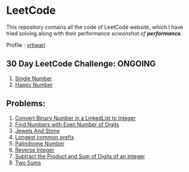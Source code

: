 # LeetCode 
<ap>This repository contains all the code of LeetCode website, which I have tried solving along with their performance <i>screenshot of <b>performance</b>.</i></p>
<p>Profile : <a href = "https://leetcode.com/yrtiwari/">yrtiwari</a></p>



## 30 Day LeetCode Challenge: ONGOING

<ol>
  
  <li><a href="https://github.com/YashRTiwari/LeetCode/blob/master/LeetCode/src/LC30DayChallenge/day1/">Single Number</a></li>
    <li><a href="https://github.com/YashRTiwari/LeetCode/blob/master/LeetCode/src/LC30DayChallenge/day2/">Happy Number</a></li>
  
</ol>

## Problems:

<ol>
  
  <li><a href="https://github.com/YashRTiwari/LeetCode/tree/master/LeetCode/src/convertbinarynumber_in_al_inkedlist_to_integer" target="_blank">Convert Binary Number in a LinkedList to Integer</a></li>
  <li><a href="https://github.com/YashRTiwari/LeetCode/tree/master/LeetCode/src/FindNumberswithEvenNumberofDigits" target="_blank">Find Numbers with Even Number of Digits</a></li>
  <li><a href="https://github.com/YashRTiwari/LeetCode/tree/master/LeetCode/src/JewelsAndStone" target="_blank">Jewels And Stone</a></li>
  <li><a href="https://github.com/YashRTiwari/LeetCode/tree/master/LeetCode/src/LongestCommonPRefix" target="_blank">Longest common prefix</a></li>
  <li><a href="https://github.com/YashRTiwari/LeetCode/tree/master/LeetCode/src/PalindromeNumber" target="_blank">Palindrome Number</a></li>
  <li><a href="https://github.com/YashRTiwari/LeetCode/tree/master/LeetCode/src/ReverseInteger" target="_blank">Reverse Integer</a></li>
  <li><a href="https://github.com/YashRTiwari/LeetCode/tree/master/LeetCode/src/SubtracttheProductandSumofDigitsofanInteger" target="_blank">Subtract the Product and Sum of Digits of an Integer</a></li>
  <li><a href="https://github.com/YashRTiwari/LeetCode/tree/master/LeetCode/src/TwoSums" target="_blank">Two Sums</a></li>

 </ol>
